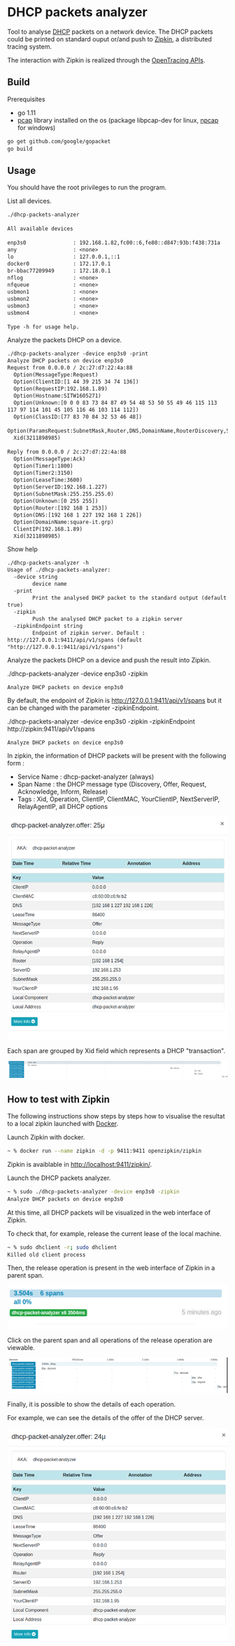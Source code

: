 # DHCP packets analyzer
Tool to analyse [DHCP](https://en.wikipedia.org/wiki/Dynamic_Host_Configuration_Protocol) packets on a network device.
The DHCP packets could be printed on standard ouput or/and push to [Zipkin](https://zipkin.io/), a distributed tracing system.

The interaction with Zipkin is realized through the [OpenTracing APIs](https://opentracing.io/).

## Build

Prerequisites
- go 1.11
- [pcap](https://fr.wikipedia.org/wiki/Pcap) library installed on the os (package libpcap-dev for linux, [npcap](https://nmap.org/npcap/) for windows)

```sh
go get github.com/google/gopacket
go build
```

## Usage

You should have the root privileges to run the program.

List all devices.

```
./dhcp-packets-analyzer

All available devices

enp3s0               : 192.168.1.82,fc00::6,fe80::d847:93b:f438:731a
any                  : <none>
lo                   : 127.0.0.1,::1
docker0              : 172.17.0.1
br-bbac77209949      : 172.18.0.1
nflog                : <none>
nfqueue              : <none>
usbmon1              : <none>
usbmon2              : <none>
usbmon3              : <none>
usbmon4              : <none>

Type -h for usage help.
```

Analyze the packets DHCP on a device.

```
./dhcp-packets-analyzer -device enp3s0 -print
Analyze DHCP packets on device enp3s0
Request from 0.0.0.0 / 2c:27:d7:22:4a:88
  Option(MessageType:Request)
  Option(ClientID:[1 44 39 215 34 74 136])
  Option(RequestIP:192.168.1.89)
  Option(Hostname:SITW1605271)
  Option(Unknown:[0 0 0 83 73 84 87 49 54 48 53 50 55 49 46 115 113 117 97 114 101 45 105 116 46 103 114 112])
  Option(ClassID:[77 83 70 84 32 53 46 48])
  Option(ParamsRequest:SubnetMask,Router,DNS,DomainName,RouterDiscovery,StaticRoute,VendorOption,NetBIOSOverTCPNS,NetBIOSOverTCPNodeType,NetBIOSOverTCPScope,DomainSearch,ClasslessStaticRoute,Unknown,Unknown)
  Xid(3211898985)

Reply from 0.0.0.0 / 2c:27:d7:22:4a:88
  Option(MessageType:Ack)
  Option(Timer1:1800)
  Option(Timer2:3150)
  Option(LeaseTime:3600)
  Option(ServerID:192.168.1.227)
  Option(SubnetMask:255.255.255.0)
  Option(Unknown:[0 255 255])
  Option(Router:[192 168 1 253])
  Option(DNS:[192 168 1 227 192 168 1 226])
  Option(DomainName:square-it.grp)
  ClientIP(192.168.1.89)
  Xid(3211898985)
```

Show help

```
./dhcp-packets-analyzer -h                          
Usage of ./dhcp-packets-analyzer:
  -device string
    	device name
  -print
    	Print the analysed DHCP packet to the standard output (default true)
  -zipkin
    	Push the analysed DHCP packet to a zipkin server
  -zipkinEndpoint string
    	Endpoint of zipkin server. Default : http://127.0.0.1:9411/api/v1/spans (default "http://127.0.0.1:9411/api/v1/spans")
```

Analyze the packets DHCP on a device and push the result into Zipkin.

./dhcp-packets-analyzer -device enp3s0 -zipkin

```
Analyze DHCP packets on device enp3s0
```

By default, the endpoint of Zipkin is http://127.0.0.1:9411/api/v1/spans but it can be changed with the parameter -zipkinEndpoint.

./dhcp-packets-analyzer -device enp3s0 -zipkin -zipkinEndpoint http://zipkin:9411/api/v1/spans

```
Analyze DHCP packets on device enp3s0
```

In zipkin, the information of DHCP packets will be present with the following form :

- Service Name : dhcp-packet-analyzer (always)
- Span Name : the DHCP message type (Discovery, Offer, Request, Acknowledge, Inform, Release)
- Tags : Xid, Operation, ClientIP, ClientMAC, YourClientIP, NextServerIP, RelayAgentIP, all DHCP options

![](/images/zipkin-1.png)

Each span are grouped by Xid field which represents a DHCP "transaction".

![](/images/zipkin-2.png)

## How to test with Zipkin

The following instructions show steps by steps how to visualise the resultat to a local zipkin launched with [Docker](https://hub.docker.com/).

Launch Zipkin with docker.

```sh
~ % docker run --name zipkin -d -p 9411:9411 openzipkin/zipkin
```

Zipkin is avaiblable in [http://localhost:9411/zipkin/](http://localhost:9411/zipkin/).

Launch the DHCP packets analyzer.

```sh
~ % sudo ./dhcp-packets-analyzer -device enp3s0 -zipkin
Analyze DHCP packets on device enp3s0
```

At this time, all DHCP packets will be visualized in the web interface of Zipkin.

To check that, for example, release the current lease of the local machine.

```sh
~ % sudo dhclient -r; sudo dhclient                    
Killed old client process
```

Then, the release operation is present in the web interface of Zipkin in a parent span.

![](/images/zipkin-3.png)

Click on the parent span and all operations of the release operation are viewable.

![](/images/zipkin-4.png)

Finally, it is possible to show the details of each operation.

For example, we can see the details of the offer of the DHCP server.

![](/images/zipkin-5.png)
